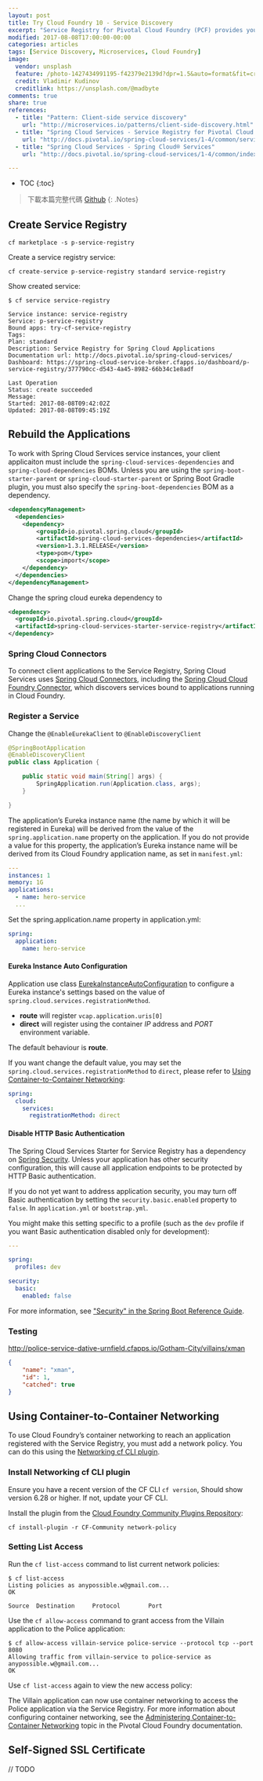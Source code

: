 ```yaml
---
layout: post
title: Try Cloud Foundry 10 - Service Discovery
excerpt: "Service Registry for Pivotal Cloud Foundry (PCF) provides your applications with an implementation of the Service Discovery pattern, one of the key tenets of a microservice-based architecture. Trying to hand-configure each client of a service or adopt some form of access convention can be difficult and prove to be brittle in production. Instead, your applications can use the Service Registry to dynamically discover and call registered services."
modified: 2017-08-08T17:00:00-00:00
categories: articles
tags: [Service Discovery, Microservices, Cloud Foundry]
image:
  vendor: unsplash
  feature: /photo-1427434991195-f42379e2139d?dpr=1.5&auto=format&fit=crop&w=1500&h=844&q=80&cs=tinysrgb&crop=
  credit: Vladimir Kudinov
  creditlink: https://unsplash.com/@madbyte
comments: true
share: true
references:
  - title: "Pattern: Client-side service discovery"
    url: "http://microservices.io/patterns/client-side-discovery.html"
  - title: "Spring Cloud Services - Service Registry for Pivotal Cloud Foundry"
    url: "http://docs.pivotal.io/spring-cloud-services/1-4/common/service-registry/index.html"
  - title: "Spring Cloud Services - Spring Cloud® Services"
    url: "http://docs.pivotal.io/spring-cloud-services/1-4/common/index.html"

---
```


* TOC
{:toc}

> 下載本篇完整代碼 [Github](https://github.com/tiven-wang/try-cf/tree/service-discovery-cf)
{: .Notes}

## Create Service Registry

`cf marketplace -s p-service-registry`

Create a service registry service:

`cf create-service p-service-registry standard service-registry`

Show created service:

```
$ cf service service-registry

Service instance: service-registry
Service: p-service-registry
Bound apps: try-cf-service-registry
Tags:
Plan: standard
Description: Service Registry for Spring Cloud Applications
Documentation url: http://docs.pivotal.io/spring-cloud-services/
Dashboard: https://spring-cloud-service-broker.cfapps.io/dashboard/p-service-registry/377790cc-d543-4a45-8982-66b34c1e8adf

Last Operation
Status: create succeeded
Message:
Started: 2017-08-08T09:42:02Z
Updated: 2017-08-08T09:45:19Z
```

## Rebuild the Applications

To work with Spring Cloud Services service instances, your client applicaiton must include the `spring-cloud-services-dependencies` and `spring-cloud-dependencies` BOMs. Unless you are using the `spring-boot-starter-parent` or `spring-cloud-starter-parent` or Spring Boot Gradle plugin, you must also specify the `spring-boot-dependencies` BOM as a dependency.

```xml
<dependencyManagement>
  <dependencies>
    <dependency>
        <groupId>io.pivotal.spring.cloud</groupId>
        <artifactId>spring-cloud-services-dependencies</artifactId>
        <version>1.3.1.RELEASE</version>
        <type>pom</type>
        <scope>import</scope>
    </dependency>
  </dependencies>
</dependencyManagement>
```

Change the spring cloud eureka dependency to

```xml
<dependency>
  <groupId>io.pivotal.spring.cloud</groupId>
  <artifactId>spring-cloud-services-starter-service-registry</artifactId>
</dependency>
```

### Spring Cloud Connectors

To connect client applications to the Service Registry, Spring Cloud Services uses [Spring Cloud Connectors](http://cloud.spring.io/spring-cloud-connectors/spring-cloud-connectors.html), including the [Spring Cloud Cloud Foundry Connector](http://cloud.spring.io/spring-cloud-connectors/spring-cloud-cloud-foundry-connector.html), which discovers services bound to applications running in Cloud Foundry.

### Register a Service

Change the `@EnableEurekaClient` to `@EnableDiscoveryClient`

```java
@SpringBootApplication
@EnableDiscoveryClient
public class Application {

    public static void main(String[] args) {
        SpringApplication.run(Application.class, args);
    }

}
```

The application’s Eureka instance name (the name by which it will be registered in Eureka) will be derived from the value of the `spring.application.name` property on the application.
If you do not provide a value for this property, the application’s Eureka instance name will be derived from its Cloud Foundry application name, as set in `manifest.yml`:

```yaml
---
instances: 1
memory: 1G
applications:
  - name: hero-service
  ...
```

Set the spring.application.name property in application.yml:

```yaml
spring:
  application:
    name: hero-service
```

#### Eureka Instance Auto Configuration

Application use class [EurekaInstanceAutoConfiguration][EurekaInstanceAutoConfiguration] to configure a Eureka instance's settings based on the value of `spring.cloud.services.registrationMethod`.

* **route** will register `vcap.application.uris[0]`
* **direct** will register using the container *IP* address and *PORT* environment variable.

The default behaviour is **route**.

If you want change the default value, you may set the `spring.cloud.services.registrationMethod` to `direct`, please refer to [Using Container-to-Container Networking](#using-container-to-container-networking):

```yaml
spring:
  cloud:
    services:
      registrationMethod: direct
```

#### Disable HTTP Basic Authentication

The Spring Cloud Services Starter for Service Registry has a dependency on [Spring Security][Spring-Security]. Unless your application has other security configuration, this will cause all application endpoints to be protected by HTTP Basic authentication.

If you do not yet want to address application security, you may turn off Basic authentication by setting the `security.basic.enabled` property to `false`. In `application.yml` or `bootstrap.yml`.

You might make this setting specific to a profile (such as the `dev` profile if you want Basic authentication disabled only for development):

```yaml
---

spring:
  profiles: dev

security:
  basic:
    enabled: false
```

For more information, see ["Security" in the Spring Boot Reference Guide][boot-features-security].

### Testing

http://police-service-dative-urnfield.cfapps.io/Gotham-City/villains/xman

```json
{
    "name": "xman",
    "id": 1,
    "catched": true
}
```

## Using Container-to-Container Networking

To use Cloud Foundry’s container networking to reach an application registered with the Service Registry, you must add a network policy. You can do this using the [Networking cf CLI plugin](https://github.com/cloudfoundry-incubator/cf-networking-release/).

### Install Networking cf CLI plugin

Ensure you have a recent version of the CF CLI `cf version`, Should show version 6.28 or higher. If not, update your CF CLI.

Install the plugin from the [Cloud Foundry Community Plugins Repository](https://plugins.cloudfoundry.org/):

`cf install-plugin -r CF-Community network-policy`

### Setting List Access

Run the `cf list-access` command to list current network policies:

```
$ cf list-access
Listing policies as anypossible.w@gmail.com...
OK

Source  Destination     Protocol        Port
```

Use the `cf allow-access` command to grant access from the Villain application to the Police application:

```
$ cf allow-access villain-service police-service --protocol tcp --port 8080
Allowing traffic from villain-service to police-service as anypossible.w@gmail.com...
OK
```

Use `cf list-access` again to view the new access policy:

The Villain application can now use container networking to access the Police application via the Service Registry. For more information about configuring container networking, see the [Administering Container-to-Container Networking](https://docs.pivotal.io/pivotalcf/devguide/deploy-apps/cf-networking.html) topic in the Pivotal Cloud Foundry documentation.

## Self-Signed SSL Certificate

// TODO

[EurekaInstanceAutoConfiguration]:https://github.com/pivotal-cf/spring-cloud-services-connector/blob/master/spring-cloud-services-spring-connector/src/main/java/io/pivotal/spring/cloud/service/eureka/EurekaInstanceAutoConfiguration.java
[Spring-Security]:http://projects.spring.io/spring-security/
[boot-features-security]:http://docs.spring.io/spring-boot/docs/current/reference/htmlsingle/#boot-features-security
